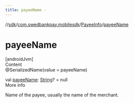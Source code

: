 ```yaml
---
title: payeeName -
---
```

//[sdk](../../../index)/[com.swedbankpay.mobilesdk](../index)/[PayeeInfo](index)/[payeeName](payee-name)



# payeeName  
[androidJvm]  
Content  
@SerializedName(value = payeeName)  
  
val [payeeName](payee-name): [String](https://kotlinlang.org/api/latest/jvm/stdlib/kotlin/-string/index.html)? = null  
More info  


Name of the payee, usually the name of the merchant.

  



